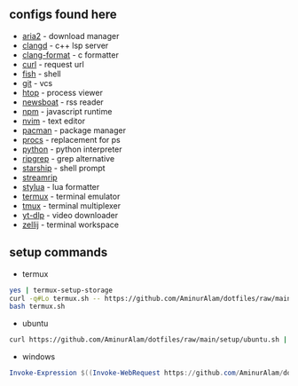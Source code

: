 ## configs found here
 - [aria2](https://aria2.github.io/) - download manager
 - [clangd](https://clang.llvm.org/) - c++ lsp server
 - [clang-format](https://clang.llvm.org/docs/ClangFormat.html) - c formatter
 - [curl](https://curl.se/) -  request url
 - [fish](https://fishshell.com/) - shell
 - [git](https://git-scm.com/) - vcs
 - [htop](https://htop.dev/) - process viewer
 - [newsboat](https://newsboat.org/) - rss reader
 - [npm](https://npmjs.com/) - javascript runtime
 - [nvim](https://neovim.io/) - text editor
 - [pacman](https://archlinux.org/pacman/) - package manager
 - [procs](https://github.com/dalance/procs) - replacement for ps
 - [python](https://python.org/) - python interpreter
 - [ripgrep](https://github.com/BurntSushi/ripgrep) - grep alternative
 - [starship](https://starship.rs/) - shell prompt
 - [streamrip](https://github.com/nathom/streamrip)
 - [stylua](https://github.com/JohnnyMorganz/StyLua) - lua formatter
 - [termux](https://termux.dev/) - terminal emulator
 - [tmux](https://tmux.github.io/) - terminal multiplexer
 - [yt-dlp](https://github.com/yt-dlp/yt-dlp) - video downloader
 - [zellij](https://zellij.dev/) - terminal workspace

## setup commands
 - termux
```sh
yes | termux-setup-storage
curl -q#Lo termux.sh -- https://github.com/AminurAlam/dotfiles/raw/main/setup/termux.sh
bash termux.sh
```

 - ubuntu
```sh
curl https://github.com/AminurAlam/dotfiles/raw/main/setup/ubuntu.sh | bash
```

 - windows
```powershell
Invoke-Expression $((Invoke-WebRequest https://github.com/AminurAlam/dotfiles/raw/main/setup/windows.ps1).Content)
```
